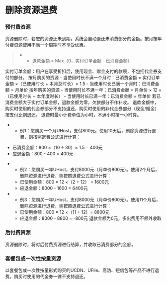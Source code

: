# 删除资源退费

### 预付费资源 
资源删除时，若您的资源还未到期，系统会自动退还未消费部分的金额。按月按年付费资源使用不满一个周期时不享受优惠。

> * - 退款金额 = Max（0，实付订单金额 - 已消费金额）

  实付订单金额：用户在享受折扣后，使用现金、赠金支付的款项，不包括代金券支付的部分。
  按月购买的资源
     - 当使用时长不满一个月时：已消费金额 = 实付订单金额 ×（已使用时长 ÷ 本月总时长）× 1.5
     - 当使用时长已满一个月时：已消费金额 = 月单价
  按年购买的资源
     - 当使用时长不满一年：已消费金额 = 月单价 × 12 ×（已使用时长 ÷ 本年度时长）
     - 当使用时长已满一年：已消费金额 = 年单价
  若已消费金额大于实付订单金额，退款金额为零，欠款部分不作补收。 
  退款金额中，购买时使用的代金券部分不支持退还，购买时使用的非代金券部分（现金/赠金）按支付比例退还。
  退费时最小计费单位为小时，不满小时按一小时算。

* - 例1：您购买一个月UHost，支付800元。使用10天后，删除资源进行退费，则按照退费公式进行计算：
 - 已消费金额：800 ×（10 ÷ 30）× 1.5 = 400元
 - 应退金额：800 - 400 = 400元

* - 例2：您购买一年UHost，支付8000元（月单价800元）。使用2个月后，删除资源进行退费，则按照退费公式进行计算：
  - 已使用金额：800 × 12 ×（2 ÷ 12） = 1600元
  - 应退金额：8000 - 1600 = 6400元

* - 例3：您购买一年UHost，支付8000元（月单价800元）。使用11个月后，删除资源进行退费，则按照退费公式进行计算：
  - 已使用金额：800 × 12 ×（11 ÷ 12）= 8800元
  - 应退金额：8000 - 8800 = -800元 退款金额为0元，多出费用不额外收取

### 后付费资源 
资源删除时，将对后付费资源进行结算，并收取已消费部分的金额。

### 套餐包或一次性按量资源
以套餐包或一次性按量形式购买的UCDN、UFile、高防、短信包等产品不进行退费。购买时使用的代金券一律不支持退还。

